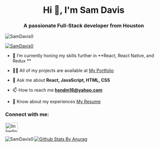 <h1 align="center">Hi 👋, I'm Sam Davis</h1>
<h3 align="center">A passionate Full-Stack developer from Houston</h3>

<p align="left"> <img src="https://komarev.com/ghpvc/?username=SamDavis0&label=Profile%20views&color=0e75b6&style=flat" alt="SamDavis0" /> </p>

<p align="left"> <a href="https://github.com/ryo-ma/github-profile-trophy"><img src="https://github-profile-trophy.vercel.app/?username=SamDavis0" alt="SamDavis0" /></a> </p>

- 🌱 I’m currently honing my skills further in **React, React Native, and Redux **

- 👨‍💻 All of my projects are available at [My Portfolio](https://samdavis0.github.io/)

- 💬 Ask me about **React, JavaScript, HTML, CSS**

- 📫 How to reach me **hsndm16@yahoo.com**

- 📄 Know about my experiences [My Resume](https://samdavis0.github.io/portfolio/static/media/Sam_Davis_Resume_2022.808b477fce8ff62c0366.pdf)

<p align="left">
<h3 align="left">Connect with me:</h3>

<a href="https://linkedin.com/in/samdavis0" target="blank"><img align="center" src="https://cdn.jsdelivr.net/npm/simple-icons@3.0.1/icons/linkedin.svg" alt="linkedin username" height="30" width="40" /></a>
</p>


<p><img align="left" src="https://github-readme-stats.vercel.app/api/top-langs/?username=SamDavis0&layout=compact" alt="SamDavis0" /></p>

[![Github Stats By Anurag](https://github-readme-stats.vercel.app/api?username=SamDavis0&theme=radical&show_icons=true&count_private=true)](https://github.com/anuraghazra/github-readme-stats)

